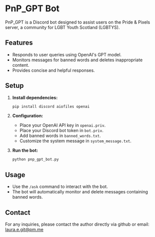 # PnP_GPT Bot

PnP_GPT is a Discord bot designed to assist users on the Pride & Pixels server, a community for LGBT Youth Scotland (LGBTYS).

## Features

- Responds to user queries using OpenAI's GPT model.
- Monitors messages for banned words and deletes inappropriate content.
- Provides concise and helpful responses.

## Setup

1. **Install dependencies:**
    ```bash
    pip install discord aiofiles openai
    ```

2. **Configuration:**
    - Place your OpenAI API key in `openai.priv`.
    - Place your Discord bot token in `bot.priv`.
    - Add banned words in `banned_words.txt`.
    - Customize the system message in `system_message.txt`.

3. **Run the bot:**
    ```bash
    python pnp_gpt_bot.py
    ```

## Usage

- Use the `/ask` command to interact with the bot.
- The bot will automatically monitor and delete messages containing banned words.

## Contact
For any inquiries, please contact the author directly via github or email:
[laura.e.git@pm.me](mailto:laura.e.git@pm.me)